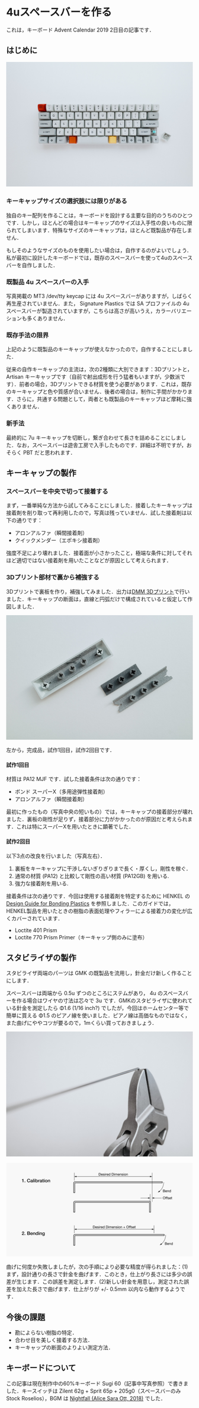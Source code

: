 # 4uスペースバーを作る

これは，キーボード Advent Calendar 2019 2日目の記事です．

## はじめに

![image](img/keyboard_top.jpg)

### キーキャップサイズの選択肢には限りがある

独自のキー配列を作ることは，キーボードを設計する主要な目的のうちのひとつです．しかし，ほとんどの場合はキーキャップのサイズは入手性の良いものに限られてしまいます．特殊なサイズのキーキャップは，ほとんど既製品が存在しません．

もしそのようなサイズのものを使用したい場合は，自作するのがよいでしょう．私が最初に設計したキーボードでは，既存のスペースバーを使って4uのスペースバーを自作しました．

### 既製品 4u スペースバーの入手

写真掲載の MT3 /dev/tty keycap には 4u スペースバーがありますが，しばらく再生産されていません．また， Signature Plastics では SA プロファイルの 4u スペースバーが製造されていますが，こちらは高さが高いうえ，カラーバリエーションも多くありません．

### 既存手法の限界

上記のように既製品のキーキャップが使えなかったので，自作することにしました．

従来の自作キーキャップの主流は，次の2種類に大別できます：3Dプリントと，Artisan キーキャップです（自前で射出成形を行う猛者もいますが，少数派です）．前者の場合，3Dプリントできる材質を使う必要があります．これは，既存のキーキャップと色や質感が合いません．後者の場合は，制作に手間がかかります．さらに，共通する問題として，両者とも既製品のキーキャップほど摩耗に強くありません．

### 新手法

最終的に 7u キーキャップを切断し，繋ぎ合わせて長さを詰めることにしました．なお，スペースバーは遊舎工房で入手したものです．詳細は不明ですが，おそらく PBT だと思われます．

## キーキャップの製作

### スペースバーを中央で切って接着する

まず，一番単純な方法から試してみることにしました．接着したキーキャップは接着剤を削り取って再利用したので，写真は残っていません．試した接着剤は以下の通りです：

- アロンアルファ（瞬間接着剤）
- クイックメンダー（エポキシ接着剤）

強度不足により壊れました．接着面が小さかったこと，極端な条件に対してそれほど適切ではない接着剤を用いたことなどが原因として考えられます．

### 3Dプリント部材で裏から補強する

3Dプリントで裏板を作り，補強してみました．出力は[DMM 3Dプリント](https://make.dmm.com/print/)で行いました．キーキャップの断面は，直線と円弧だけで構成されていると仮定して作図しました．

![image](img/trial_2.jpg)

左から，完成品，試作1回目，試作2回目です．

#### 試作1回目

材質は PA12 MJF です．試した接着条件は次の通りです：

- ボンド スーパーX（多用途弾性接着剤）
- アロンアルファ（瞬間接着剤）

最初に作ったもの（写真中央の短いもの）では，キーキャップの接着部分が壊れました．裏板の剛性が足りず，接着部分に力がかかったのが原因だと考えられます．これは特にスーパーXを用いたときに顕著でした．

#### 試作2回目

以下3点の改良を行いました（写真左右）．

1. 裏板をキーキャップに干渉しないぎりぎりまで長く・厚くし，剛性を稼ぐ．
2. 通常の材質 (PA12) と比較して剛性の高い材質 (PA12GB) を用いる.
3. 強力な接着剤を用いる.

接着条件は次の通りです．今回は使用する接着剤を特定するために HENKEL の [Design Guide for Bonding Plastics](http://dm.henkel-dam.com/is/content/henkel/LT-2197_Plastic%20Guide_v6%20LRpdf) を参照しました．このガイドでは，HENKEL製品を用いたときの樹脂の表面処理やフィラーによる接着力の変化が広くカバーされています．

- Loctite 401 Prism
- Loctite 770 Prism Primer（キーキャップ側のみに塗布）


## スタビライザの製作

スタビライザ両端のパーツは GMK の既製品を流用し，針金だけ新しく作ることにします．

スペースバーは両端から 0.5u ずつのところにステムがあり， 4u のスペースバーを作る場合はワイヤの寸法は芯々で 3u です．GMKのスタビライザに使われている針金を測定したら Φ1.6 (1/16 inch?) でしたが，今回はホームセンター等で簡単に買える Φ1.5 のピアノ線を使いました．ピアノ線は高価なものではなく，また曲げにややコツが要るので，1mくらい買っておきましょう．

![image](img/bending.jpg)

![image](img/bending_fig.png)

曲げに何度か失敗しましたが，次の手順により必要な精度が得られました：(1)まず，設計通りの長さで針金を曲げます．このとき，仕上がり長さには多少の誤差が生じます．この誤差を測定します．(2)新しい針金を用意し，測定された誤差を加えた長さで曲げます．仕上がりが +/- 0.5mm 以内なら動作するようです．


## 今後の課題

- 勘によらない樹脂の特定．
- 合わせ目を美しく接着する方法．
- キーキャップの断面のよりよい測定方法．

## キーボードについて

この記事は現在制作中の60%キーボード Sugi 60（記事中写真参照）で書きました．キースイッチは Zilent 62g + Sprit 65p + 205g0（スペースバーのみ Stock Roselios），BGM は [Nightfall (Alice Sara Ott, 2018)](https://www.alicesaraott.com/store-items/nightfall/) でした．
